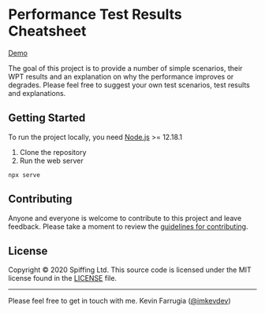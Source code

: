 # Performance Test Results Cheatsheet

[Demo](https://kevinfarrugia.github.io/performance-test-results-cheatsheet/)

The goal of this project is to provide a number of simple scenarios, their WPT results and an explanation on why the performance improves or degrades. Please feel free to suggest your own test scenarios, test results and explanations.

## Getting Started
To run the project locally, you need [Node.js](https://nodejs.org/en/) >= 12.18.1

1. Clone the repository
2. Run the web server
```
npx serve
```

## Contributing

Anyone and everyone is welcome to contribute to this project and leave feedback. Please take a moment to review the [guidelines for contributing](contributing.md).

## License 

Copyright © 2020 Spiffing Ltd. This source code is licensed under the MIT license found in the [LICENSE](LICENSE) file.

---

Please feel free to get in touch with me. Kevin Farrugia ([@imkevdev](https://twitter.com/imkevdev))
